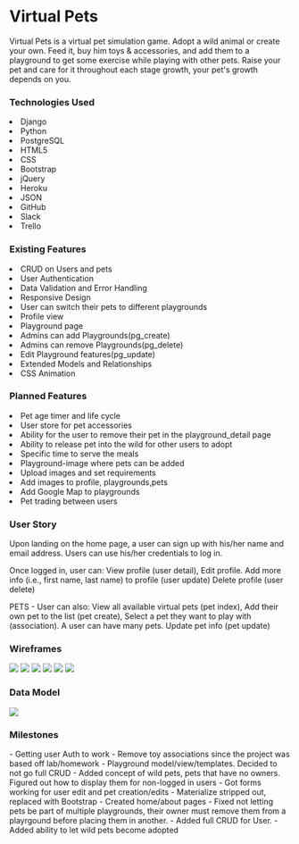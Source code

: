 <h1>Virtual Pets</h1>

Virtual Pets is a virtual pet simulation game. Adopt a wild animal or create your own. Feed it, buy him toys & accessories, and add them to a playground to get some exercise while playing with other pets. Raise your pet and care for it throughout each stage growth, your pet's growth depends on you.

<h3>Technologies Used</h3>
    <lu>
        <li>Django</li>
        <li>Python</li>
        <li>PostgreSQL</li>
        <li>HTML5</li>
        <li>CSS</li>
        <li>Bootstrap</li>
        <li>jQuery</li>
        <li>Heroku</li>
        <li>JSON</li>
        <li>GitHub</li>
        <li>Slack</li>
        <li>Trello</li>
    </lu>

<h3>Existing Features</h3>
    <lu>
        <li>CRUD on Users and pets</li>
        <li>User Authentication</li>
        <li>Data Validation and Error Handling</li>
        <li>Responsive Design</li>
        <li>User can switch their pets to different playgrounds</li>
        <li>Profile view</li>
        <li>Playground page</li>
        <li>Admins can add Playgrounds(pg_create)</li>
        <li>Admins can remove Playgrounds(pg_delete)</li>
        <li>Edit Playground features(pg_update)</li>
        <li>Extended Models and Relationships</li>
        <li>CSS Animation</li>
    </lu>

<h3>Planned Features</h3>
    <lu>
        <li>Pet age timer and life cycle</li>
        <li>User store for pet accessories</li>
        <li>Ability for the user to remove their pet in the playground_detail page </li>
        <li>Ability to release pet into the wild for other users to adopt</li>
        <li>Specific time to serve the meals</li>
        <li>Playground-image where pets can be added</li>
        <li>Upload images and set requirements</li>
        <li>Add images to profile, playgrounds,pets </li>
        <li>Add Google Map to playgrounds</li>
        <li>Pet trading between users</li>
    </lu>
    
<h3>User Story</h3>
Upon landing on the home page, a user can sign up with his/her name and email address. 
Users can use his/her credentials to log in.

Once logged in, user can:
View profile (user detail), 
Edit profile. Add more info (i.e., first name, last name) to profile (user update)
Delete profile (user delete)


PETS - User can also:
View all available virtual pets (pet index), 
Add their own pet to the list (pet create), 
Select a pet they want to play with (association). A user can have many pets.
Update pet info (pet update)

<h3>Wireframes</h3>
<img src="../static/images/home.png">
<img src="../static/images/about.png">
<img src="../static/images/petindex.png">
<img src="../static/images/petdetails.png">
<img src="../static/images/pgindex.png">
<img src="../static/images/pgdetails.png">
<h3>Data Model</h3>
<img src="../static/images/model.png">

<h3> Milestones</h3>
- Getting user Auth to work
- Remove toy associations since the project was based off lab/homework
- Playground model/view/templates. Decided to not go full CRUD
- Added concept of wild pets, pets that have no owners. Figured out how to display them for non-logged in users
- Got forms working for user edit and pet creation/edits
- Materialize stripped out, replaced with Bootstrap
- Created home/about pages
- Fixed not letting pets be part of multiple playgrounds, their owner must remove them from a playrgound before placing them in another.
- Added full CRUD for User.
- Added ability to let wild pets become adopted
